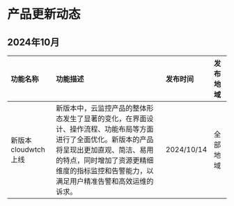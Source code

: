 # 产品更新动态

## 2024年10月
|功能名称|功能描述|发布时间|发布地域|
|:----|:----|:----|:----|
|新版本cloudwtch上线|新版本中，云监控产品的整体形态发生了显著的变化，在界面设计、操作流程、功能布局等方面进行了全面优化。新版本的产品将呈现出更加直观、简洁、易用的特点，同时增加了资源更精细维度的指标监控和告警能力，以满足用户精准告警和高效运维的诉求。|2024/10/14|全部地域|

